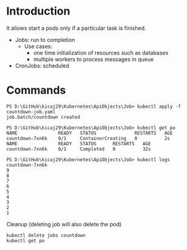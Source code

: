 # Introduction

It allows start a pods only if a particular task is finished.


* Jobs: run to completion
  * Use cases:
    * one time initialization of resources such as databases
    * multiple workers to process messages in queue
* CronJobs: scheduled

# Commands

```
PS D:\GitHub\kicaj29\Kubernetes\ApiObjects\Job> kubectl apply -f countdown-job.yaml 
job.batch/countdown created
```

```
PS D:\GitHub\kicaj29\Kubernetes\ApiObjects\Job> kubectl get po
NAME               READY   STATUS              RESTARTS   AGE
countdown-7xn6k    0/1     ContainerCreating   0          2s
NAME               READY   STATUS      RESTARTS   AGE
countdown-7xn6k    0/1     Completed   0          32s
```

```
PS D:\GitHub\kicaj29\Kubernetes\ApiObjects\Job> kubectl logs countdown-7xn6k
9
8
7
6
5
4
3
2
1
```

Cleanup (deleting job will also delete the pod)
```
kubectl delete jobs countdown
kubectl get po
```